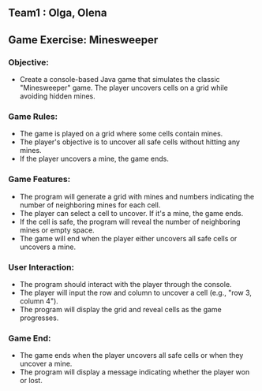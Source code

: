 ## Team1 : Olga, Olena



## Game Exercise: Minesweeper

### Objective:
- Create a console-based Java game that simulates the classic "Minesweeper" game. The player uncovers cells on a grid while avoiding hidden mines.

### Game Rules:

-	The game is played on a grid where some cells contain mines.
-	The player's objective is to uncover all safe cells without hitting any mines.
-	If the player uncovers a mine, the game ends.

### Game Features:

-	The program will generate a grid with mines and numbers indicating the number of neighboring mines for each cell.
-	The player can select a cell to uncover. If it's a mine, the game ends.
-	If the cell is safe, the program will reveal the number of neighboring mines or empty space.
-	The game will end when the player either uncovers all safe cells or uncovers a mine.

### User Interaction:

-	The program should interact with the player through the console.
-	The player will input the row and column to uncover a cell (e.g., "row 3, column 4").
-	The program will display the grid and reveal cells as the game progresses.

### Game End:

-	The game ends when the player uncovers all safe cells or when they uncover a mine.
-	The program will display a message indicating whether the player won or lost.
